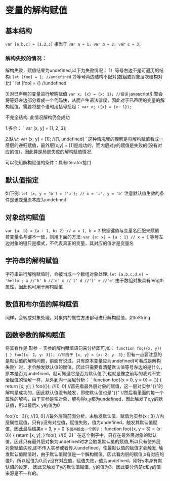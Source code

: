 # 变量的解构赋值

## 基本结构
`
var [a,b,c] = [1,2,3]
`
相当于
`
var a = 1;
var b = 2;
var c = 3;
`
### 解构失败的情况：
解构失败，赋值结果为undefined,以下为失败情况：
1）等号右边不是可遍历的结构:
`
let [foo] = 1; //undefined
`
2)等号两边结构不配对(数组或对象层次结构对比)
`
let [foo] = {} //undefined

3)对已声明的变量进行解购赋值
`
var x;
{x} = {x: 1};
//错误
`
javascript引擎会将等好左边部分看成一个代码快，从而产生语法错误，因此对于已声明的变量的解构赋值，需要将整个语句用括号括起：
`
var x;
({x} = {x: 1});
`

不完全结构:
此情况解构仍会成功

1.多余：
`
var [x, y] = [1, 2, 3];

2.缺少:
var [x, y] = [1]; //[1, undefined]
`
这种情况我的理解是将解构赋值看成一层层的递归赋值，最外层[x,y] = [1]是成功的，而内层对y的赋值是失败的(没有对应的值)，因此算是局部失败的解构赋值情况.

可以使用解构赋值的条件：具有Iterator接口

## 默认值指定
如下例:
`
let [x, y = 'b'] = ['a'];
// x = 'a', y = 'b'
`
注意默认值生效的条件是该变量原本应为undefined

## 对象结构赋值
`
var {a, b} = {a : 1, b: 2}
// a = 1, b = 2
`
根据键值与变量名匹配来赋值
若变量名与键不一致，则用下面的方法:
`
var {a: x} = {a : 1}
// x = 1
`
等号左边对象的键只是模式，不代表真正的变量，其对应的值才是变量名

## 字符串的解构赋值

字符串进行解构赋值时，会被当成一个数组对象处理:
`
let [a,b,c,d,e] = 'hello';
a //'h'
b //'e'
c //'l'
d //'l'
e //'o'
`
由于数组对象具有length属性，因此也可用于解构赋值

## 数值和布尔值的解构赋值

同样，会转成对象处理，对象内的属性方法都可进行解构赋值，如toString


## 函数参数的解构赋值

将其看作是 形参 = 实参的解构赋值语句来分析即可,如：
`
function foo({x, y}) {
}
foo({x: 2, y: 3});
//相当于 {x, y} = {x: 2, y: 3};
`
但有一点要注意的是默认值的解构问题，前面有说过，只有原本变量应为undefined(可看成是解构失败）时，才会触发默认值的赋值，因此只需要看清楚默认值等号左边的是什么，原本是否为undefined，就可知道它是否为默认值了,也就是像之前写的我对不完全赋值的理解一样，从外到内一层层分析：
`
function foo({x = 0, y = 0} = {}) {
    return [x, y];
}
foo({}); //[0, 0]
//首先看最外层对象的赋值，这一层对实参"{}"的解构是成功的，因此默认值没有触发，即使默认值也是"{}"
//然后看里面的每一个属性的解构，由于实参是空对象，解构得x,y都为undefined，因此触发了x,y的默认值，所以最后x, y的值为0

foo({x : 3}); //[3, 0]
//最外层同前面分析，未触发默认值，赋值为实参{x : 3}
//内层属性赋值，只有y没有对应值，赋值失败，值为undefined，触发其默认值赋值，因此最后结果x = 3, y = 0
`
下面再给出一个例子：
`
function foo({x, y = 3} = {x: 0}) {
    return [x, y];
}
foo(); //[0, 3]
`
在这个例子中，只存在最外层对象的默认值，因此只有最外层对象为undefined时才会触发默认值的赋值,所以只有使外层对象赋值失败,即不传入实参或者传入undefined，使最默认值的赋值才会触发.
触发默认值赋值时，由于默认值赋值是一个解构赋值，因此看内层的赋值,x有对应的值0，所以赋值为0,而y没有对应值，赋值失败，值为undefined，刚好y本身有默认值的设定，
因此又触发了y的默认值赋值，y的值为3。因此要分清楚x和y的值来源是不一样的。

